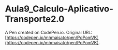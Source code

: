 # Aula9_Calculo-Aplicativo-Transporte2.0

A Pen created on CodePen.io. Original URL: [https://codepen.io/mhmaisato/pen/PoPomVK](https://codepen.io/mhmaisato/pen/PoPomVK).



